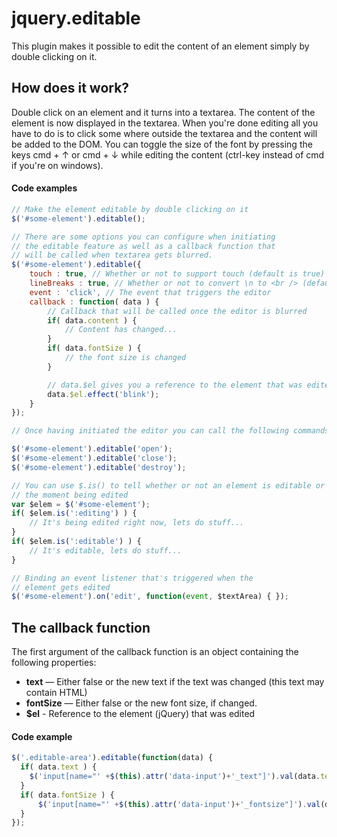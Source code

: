 # jquery.editable

This plugin makes it possible to edit the content of an element simply by double clicking on it. 

## How does it work?

Double click on an element and it turns into a textarea. The content of the element is now displayed in the textarea.
When you're done editing all you have to do is to click some where outside the textarea and the content will
be added to the DOM. You can toggle the size of the font by pressing the keys cmd + &uarr; or cmd + &darr; while editing the content 
(ctrl-key instead of cmd if you're on windows).


#### Code examples

```js
// Make the element editable by double clicking on it
$('#some-element').editable(); 

// There are some options you can configure when initiating
// the editable feature as well as a callback function that
// will be called when textarea gets blurred.
$('#some-element').editable({
    touch : true, // Whether or not to support touch (default is true)
    lineBreaks : true, // Whether or not to convert \n to <br /> (default is true)
    event : 'click', // The event that triggers the editor
    callback : function( data ) {
        // Callback that will be called once the editor is blurred
        if( data.content ) {
            // Content has changed...
        }
        if( data.fontSize ) {
            // the font size is changed
        }

        // data.$el gives you a reference to the element that was edited
        data.$el.effect('blink');
    }
});

// Once having initiated the editor you can call the following commands

$('#some-element').editable('open');
$('#some-element').editable('close');
$('#some-element').editable('destroy');

// You can use $.is() to tell whether or not an element is editable or at
// the moment being edited
var $elem = $('#some-element');
if( $elem.is(':editing') ) {
    // It's being edited right now, lets do stuff...
}
if( $elem.is(':editable') ) {
    // It's editable, lets do stuff...
}

// Binding an event listener that's triggered when the
// element gets edited
$('#some-element').on('edit', function(event, $textArea) { }); 
```

## The callback function

The first argument of the callback function is an object containing the following properties:

- **text** — Either false or the new text if the text was changed (this text may contain HTML)
- **fontSize** — Either false or the new font size, if changed.
- **$el** - Reference to the element (jQuery) that was edited


#### Code example

```js
$('.editable-area').editable(function(data) {
  if( data.text ) {
    $('input[name="' +$(this).attr('data-input')+'_text"]').val(data.text);
  }
  if( data.fontSize ) {
      $('input[name="' +$(this).attr('data-input')+'_fontsize"]').val(data.fontSize);
  } 
});
```
